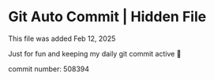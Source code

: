 # Git Auto Commit | Hidden File

This file was added Feb 12, 2025

Just for fun and keeping my daily git commit active 🤪

commit number: 508394
